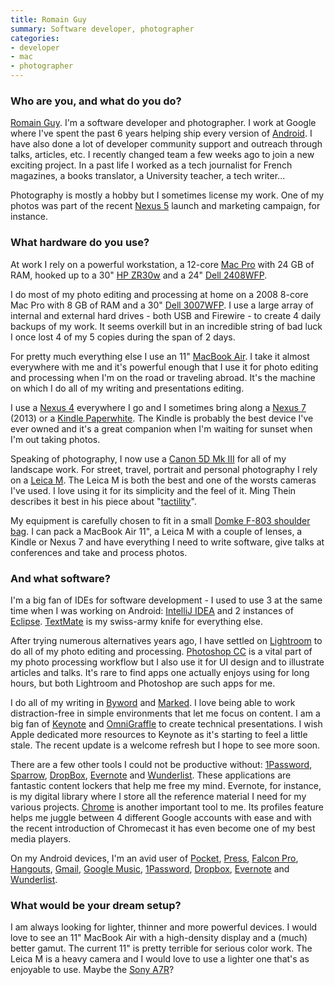 ```yaml
---
title: Romain Guy
summary: Software developer, photographer
categories:
- developer
- mac
- photographer
---
```


### Who are you, and what do you do?

[Romain Guy](http://www.curious-creature.org/ "Romain's website."). I'm a software developer and photographer. I work at Google where I've spent the past 6 years helping ship every version of [Android][]. I have also done a lot of developer community support and outreach through talks, articles, etc. I recently changed team a few weeks ago to join a new exciting project. In a past life I worked as a tech journalist for French magazines, a books translator, a University teacher, a tech writer...

Photography is mostly a hobby but I sometimes license my work. One of my photos was part of the recent [Nexus 5][nexus-5] launch and marketing campaign, for instance.

### What hardware do you use?

At work I rely on a powerful workstation, a 12-core [Mac Pro][mac-pro] with 24 GB of RAM, hooked up to a 30" [HP ZR30w][zr30w] and a 24" [Dell 2408WFP][ultrasharp-2408wfp].

I do most of my photo editing and processing at home on a 2008 8-core Mac Pro with 8 GB of RAM and a 30" [Dell 3007WFP][ultrasharp-3007wfp]. I use a large array of internal and external hard drives - both USB and Firewire - to create 4 daily backups of my work. It seems overkill but in an incredible string of bad luck I once lost 4 of my 5 copies during the span of 2 days.

For pretty much everything else I use an 11" [MacBook Air][macbook-air]. I take it almost everywhere with me and it's powerful enough that I use it for photo editing and processing when I'm on the road or traveling abroad. It's the machine on which I do all of my writing and presentations editing.

I use a [Nexus 4][nexus-4] everywhere I go and I sometimes bring along a [Nexus 7][nexus-7] (2013) or a [Kindle Paperwhite][kindle-paperwhite]. The Kindle is probably the best device I've ever owned and it's a great companion when I'm waiting for sunset when I'm out taking photos.

Speaking of photography, I now use a [Canon 5D Mk III][eos-5d-mark-iii] for all of my landscape work. For street, travel, portrait and personal photography I rely on a [Leica M][m]. The Leica M is both the best and one of the worsts cameras I've used. I love using it for its simplicity and the feel of it. Ming Thein describes it best in his piece about "[tactility](http://blog.mingthein.com/2013/03/27/film-diaries-hapatics-1/ "An article about hapatics and tactility in cameras.")".

My equipment is carefully chosen to fit in a small [Domke F-803 shoulder bag][domke-701-83]. I can pack a MacBook Air 11", a Leica M with a couple of lenses, a Kindle or Nexus 7 and have everything I need to write software, give talks at conferences and take and process photos.

### And what software?

I'm a big fan of IDEs for software development - I used to use 3 at the same time when I was working on Android: [IntelliJ IDEA][intellij-idea] and 2 instances of [Eclipse][]. [TextMate][] is my swiss-army knife for everything else.

After trying numerous alternatives years ago, I have settled on [Lightroom][] to do all of my photo editing and processing. [Photoshop CC][photoshop] is a vital part of my photo processing workflow but I also use it for UI design and to illustrate articles and talks. It's rare to find apps one actually enjoys using for long hours, but both Lightroom and Photoshop are such apps for me.

I do all of my writing in [Byword][] and [Marked][]. I love being able to work distraction-free in simple environments that let me focus on content. I am a big fan of [Keynote][] and [OmniGraffle][] to create technical presentations. I wish Apple dedicated more resources to Keynote as it's starting to feel a little stale. The recent update is a welcome refresh but I hope to see more soon.

There are a few other tools I could not be productive without: [1Password][], [Sparrow][], [DropBox][], [Evernote][] and [Wunderlist][]. These applications are fantastic content lockers that help me free my mind. Evernote, for instance, is my digital library where I store all the reference material I need for my various projects. [Chrome][] is another important tool to me. Its profiles feature helps me juggle between 4 different Google accounts with ease and with the recent introduction of Chromecast it has even become one of my best media players.

On my Android devices, I'm an avid user of [Pocket][pocket-android], [Press][press-android], [Falcon Pro][falcon-pro-android], [Hangouts][google-hangouts-android], [Gmail][gmail-android], [Google Music][google-play-music-android], [1Password][1password-android], [Dropbox][dropbox-android], [Evernote][evernote-android] and [Wunderlist][wunderlist-android].

### What would be your dream setup?

I am always looking for lighter, thinner and more powerful devices. I would love to see an 11" MacBook Air with a high-density display and a (much) better gamut. The current 11" is pretty terrible for serious color work. The Leica M is a heavy camera and I would love to use a lighter one that's as enjoyable to use. Maybe the [Sony A7R][alpha-7r]?

[alpha-7r]: http://store.sony.com/a7r-alpha-7r-interchangeable-lens-camera-zid27-ILCE7R/B/cat-27-catid-All-Alpha-NEX-Cameras "A 36.4 megapixel full-frame digital camera."
[domke-701-83]: https://www.amazon.com/Domke-701-83B-Camera-Satchel-Black/dp/B00009R8AI "A camera satchel."
[eos-5d-mark-iii]: http://usa.canon.com/cusa/consumer/products/cameras/slr_cameras/eos_5d_mark_iii "A 22.3 megapixel DSLR."
[kindle-paperwhite]: https://www.amazon.com/Kindle-Paperwhite-Touch-light/dp/B007OZNZG0 "An e-book reader with a book-like screen."
[m]: https://en.wikipedia.org/wiki/Leica_M_(camera) "A 24 megapixel digital camera."
[mac-pro]: https://www.apple.com/mac-pro/ "The Intel-based Mac tower computer."
[macbook-air]: https://www.apple.com/macbook-air/ "A very thin laptop."
[nexus-4]: https://en.wikipedia.org/wiki/Nexus_4 "An Android smartphone."
[nexus-5]: http://www.google.com/nexus/5/ "An Android smartphone."
[nexus-7]: http://www.google.com/nexus/#/7 "An Android tablet."
[ultrasharp-2408wfp]: https://www.amazon.com/Dell-UltraSharp-2408WFP-24-inch-monitor/dp/B002JNM4FK "A 24 inch LCD screen."
[ultrasharp-3007wfp]: https://www.amazon.com/Dell-3007WFP-HC-30-Inch-Widescreen-Monitor/dp/B001AO2QLG "Dell's 30 inch widescreen LCD monitor."
[zr30w]: https://www.amazon.com/HP-ZR30w-30-inch-S-IPS-Monitor/dp/B003RBNMJA "A 30 inch LCD screen."
[1password-android]: https://play.google.com/store/apps/details?id=com.agilebits.onepassword "A password storage app."
[1password]: https://1password.com "Password management software for Mac OS X."
[android]: https://developers.google.com/android/?csw=1 "A mobile phone platform."
[byword]: https://bywordapp.com/ "A full-screen writing tool for the Mac."
[chrome]: https://www.google.com/intl/en/chrome/browser/ "A WebKit-based browser, where each tab runs in its own thread."
[dropbox-android]: https://play.google.com/store/apps/details?id=com.dropbox.android "An app for the storage service."
[dropbox]: https://www.dropbox.com/ "Online syncing and storage."
[eclipse]: https://www.eclipse.org/ "A flexible, open-source IDE."
[evernote-android]: https://play.google.com/store/apps/details?id=com.evernote "An app for the note taking service."
[evernote]: https://evernote.com/ "Online software for capturing notes."
[falcon-pro-android]: http://getfalcon.pro/ "A Twitter client for Android.."
[gmail-android]: https://play.google.com/store/apps/details?id=com.google.android.gm "A Gmail client for Android."
[google-hangouts-android]: https://play.google.com/store/apps/details?id=com.google.android.talk "An app for the chat service."
[google-play-music-android]: https://play.google.com/store/apps/details?id=com.google.android.music "An app for the music streaming service."
[intellij-idea]: http://www.jetbrains.com/idea/ "A developer's IDE."
[keynote]: https://www.apple.com/keynote/ "Presentation software for the Mac."
[lightroom]: https://www.adobe.com/products/photoshop-lightroom.html "Photo management and editing software."
[marked]: https://marked2app.com/ "A Markdown preview tool for Mac text editors."
[omnigraffle]: https://www.omnigroup.com/omnigraffle/ "Diagramming software for the Mac."
[photoshop]: https://www.adobe.com/products/photoshop.html "A bitmap image editor."
[pocket-android]: https://play.google.com/store/apps/details?id=com.ideashower.readitlater.pro "An app for the read-it-later service."
[press-android]: https://play.google.com/store/apps/details?id=com.twentyfivesquares.press "A feed reading app."
[sparrow]: http://www.gmail.com/intl/en/mail/help/sparrow.html "A mail client for the Mac with a funky UI."
[textmate]: https://macromates.com/ "A text editor for the Mac."
[wunderlist-android]: https://play.google.com/store/apps/details?id=com.wunderkinder.wunderlistandroid "An app for the to-do service."
[wunderlist]: https://www.wunderlist.com/ "A cloud-syncing to-do manager."

